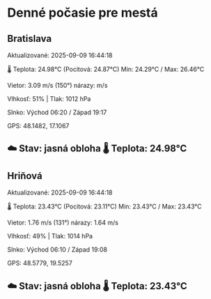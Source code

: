 ﻿# Denné počasie pre mestá

## Bratislava
Aktualizované: 2025-09-09 16:44:18

🌡️ Teplota: 24.98°C 
(Pocitová: 24.87°C)
Min: 24.29°C / Max: 26.46°C

Vietor: 3.09 m/s    (150°) 
nárazy:  m/s

Vlhkosť: 51% | Tlak: 1012 hPa

Slnko: Východ 06:20 / Západ 19:17

GPS: 48.1482, 17.1067

☁️ Stav: jasná obloha        🌡️ Teplota: 24.98°C
---

## Hriňová
Aktualizované: 2025-09-09 16:44:18

🌡️ Teplota: 23.43°C 
(Pocitová: 23.11°C)
Min: 23.43°C / Max: 23.43°C

Vietor: 1.76 m/s (131°)
nárazy: 1.64 m/s

Vlhkosť: 49% | Tlak: 1014 hPa

Slnko: Východ 06:10 / Západ 19:08

GPS: 48.5779, 19.5257

☁️ Stav: jasná obloha        🌡️ Teplota: 23.43°C
---
